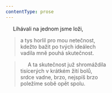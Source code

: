```yaml
---
contentType: prose
---
```


     Líhávali na jednom jsme loži,  

> a tys horlil pro mou netečnost,  
> kdežto bažit po tvých ideálech  
> vadila mně pouhá skutečnost.

>      A ta skutečnost juž shromáždila  
> tisícerých v krátkém žití bolů,  
> srdce vadne, brzo, nejspíš brzo  
> poležíme sobě opět spolu.
